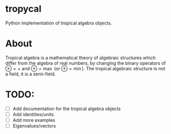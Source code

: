 # tropycal
Python implementation of tropical algebra objects.

# About
Tropical algebra is a mathematical theory of algebraic structures which differ from the algebra of real numbers, by changing the binary operators of $\otimes = +$ and $\oplus = \max$ (or $\oplus = \min$). The tropical algebraic structure is not a field, it is a semi-field.

# TODO:
- [ ] Add documentation for the tropical algebra objects
- [ ] Add identities/units
- [ ] Add more examples
- [ ] Eigenvalues/vectors